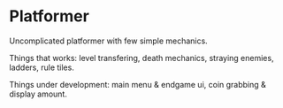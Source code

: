 # Platformer
Uncomplicated platformer with few simple mechanics.

Things that works: level transfering, death mechanics, straying enemies, ladders, rule tiles.

Things under development: main menu & endgame ui, coin grabbing & display amount.
